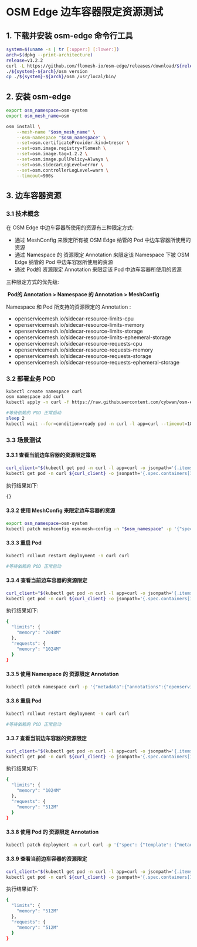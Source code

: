 # OSM Edge 边车容器限定资源测试

## 1. 下载并安装 osm-edge 命令行工具

```bash
system=$(uname -s | tr [:upper:] [:lower:])
arch=$(dpkg --print-architecture)
release=v1.2.2
curl -L https://github.com/flomesh-io/osm-edge/releases/download/${release}/osm-edge-${release}-${system}-${arch}.tar.gz | tar -vxzf -
./${system}-${arch}/osm version
cp ./${system}-${arch}/osm /usr/local/bin/
```

## 2. 安装 osm-edge

```bash
export osm_namespace=osm-system 
export osm_mesh_name=osm 

osm install \
    --mesh-name "$osm_mesh_name" \
    --osm-namespace "$osm_namespace" \
    --set=osm.certificateProvider.kind=tresor \
    --set=osm.image.registry=flomesh \
    --set=osm.image.tag=1.2.2 \
    --set=osm.image.pullPolicy=Always \
    --set=osm.sidecarLogLevel=error \
    --set=osm.controllerLogLevel=warn \
    --timeout=900s
```

## 3. 边车容器资源

### 3.1 技术概念

在 OSM Edge 中边车容器所使用的资源有三种限定方式:

- 通过 MeshConfig 来限定所有被 OSM Edge 纳管的 Pod 中边车容器所使用的资源
- 通过 Namespace 的 资源限定 Annotation 来限定该 Namespace 下被 OSM Edge 纳管的 Pod 中边车容器所使用的资源
- 通过 Pod的 资源限定 Annotation 来限定该 Pod 中边车容器所使用的资源

三种限定方式的优先级:

​	**Pod的 Annotation > Namespace 的 Annotation > MeshConfig**

Namespace 和 Pod 所支持的资源限定的 Annotation :

- openservicemesh.io/sidecar-resource-limits-cpu
- openservicemesh.io/sidecar-resource-limits-memory
- openservicemesh.io/sidecar-resource-limits-storage
- openservicemesh.io/sidecar-resource-limits-ephemeral-storage
- openservicemesh.io/sidecar-resource-requests-cpu
- openservicemesh.io/sidecar-resource-requests-memory
- openservicemesh.io/sidecar-resource-requests-storage
- openservicemesh.io/sidecar-resource-requests-ephemeral-storage

### 3.2 部署业务 POD

```bash
kubectl create namespace curl
osm namespace add curl
kubectl apply -n curl -f https://raw.githubusercontent.com/cybwan/osm-edge-start-demo/main/demo/proxy-resource/curl.curl.yaml

#等待依赖的 POD 正常启动
sleep 2
kubectl wait --for=condition=ready pod -n curl -l app=curl --timeout=180s
```

### 3.3 场景测试

#### 3.3.1 查看当前边车容器的资源限定策略

```bash
curl_client="$(kubectl get pod -n curl -l app=curl -o jsonpath='{.items[0].metadata.name}')"
kubectl get pod -n curl ${curl_client} -o jsonpath='{.spec.containers[1].resources}' | jq
```

执行结果如下:

```bash
{}
```

#### 3.3.2 使用 MeshConfig 来限定边车容器的资源

```bash
export osm_namespace=osm-system
kubectl patch meshconfig osm-mesh-config -n "$osm_namespace" -p '{"spec":{"sidecar":{"resources":{"limits":{"memory":"2048M"},"requests":{"memory":"1024M"}}}}}' --type=merge
```

#### 3.3.3 重启 Pod

```bash
kubectl rollout restart deployment -n curl curl

#等待依赖的 POD 正常启动
```

#### 3.3.4 查看当前边车容器的资源限定

```bash
curl_client="$(kubectl get pod -n curl -l app=curl -o jsonpath='{.items[0].metadata.name}')"
kubectl get pod -n curl ${curl_client} -o jsonpath='{.spec.containers[1].resources}' | jq
```

执行结果如下:

```bash
{
  "limits": {
    "memory": "2048M"
  },
  "requests": {
    "memory": "1024M"
  }
}
```

#### 3.3.5 使用 Namespace 的 资源限定 Annotation

```bash
kubectl patch namespace curl -p '{"metadata":{"annotations":{"openservicemesh.io/sidecar-resource-limits-memory":"1024M","openservicemesh.io/sidecar-resource-requests-memory":"512M"}}}' --type=merge
```

#### 3.3.6 重启 Pod

```bash
kubectl rollout restart deployment -n curl curl

#等待依赖的 POD 正常启动
```

#### 3.3.7 查看当前边车容器的资源限定

```bash
curl_client="$(kubectl get pod -n curl -l app=curl -o jsonpath='{.items[0].metadata.name}')"
kubectl get pod -n curl ${curl_client} -o jsonpath='{.spec.containers[1].resources}' | jq
```

执行结果如下:

```bash
{
  "limits": {
    "memory": "1024M"
  },
  "requests": {
    "memory": "512M"
  }
}
```

#### 3.3.8 使用 Pod 的 资源限定 Annotation

```bash
kubectl patch deployment -n curl curl -p '{"spec": {"template": {"metadata": {"annotations": {"openservicemesh.io/sidecar-resource-limits-memory": "512M","openservicemesh.io/sidecar-resource-requests-memory": "512M"}}}}}' --type=merge
```

#### 3.3.9 查看当前边车容器的资源限定

```bash
curl_client="$(kubectl get pod -n curl -l app=curl -o jsonpath='{.items[0].metadata.name}')"
kubectl get pod -n curl ${curl_client} -o jsonpath='{.spec.containers[1].resources}' | jq
```

执行结果如下:

```bash
{
  "limits": {
    "memory": "512M"
  },
  "requests": {
    "memory": "512M"
  }
}
```

#### 
